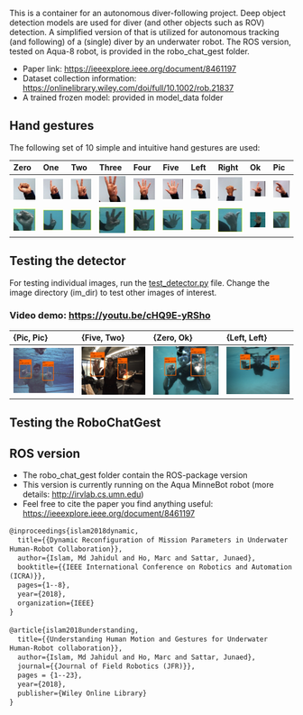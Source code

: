 This is a container for an autonomous diver-following project. Deep object detection models are used for diver (and other objects such as ROV) detection. A simplified version of that is utilized for autonomous tracking (and following) of a (single) diver by an underwater robot. The ROS version, tested on Aqua-8 robot, is provided in the robo_chat_gest folder.

- Paper link:  https://ieeexplore.ieee.org/document/8461197
- Dataset collection information:  https://onlinelibrary.wiley.com/doi/full/10.1002/rob.21837 
- A trained frozen model: provided in model_data folder

## Hand gestures 
The following set of 10 simple and intuitive hand gestures are used:

| Zero | One | Two | Three | Four | Five | Left | Right | Ok | Pic |  
|:------|:------|:------|:------|:------|:------|:------|:------|:------|:------|
| ![det-7](/test_data/res/d0.jpg) | ![det-7](/test_data/res/d1.jpg)     | ![det-1](/test_data/res/d2.jpg) | ![det-7](/test_data/res/d3.jpg) | ![det-7](/test_data/res/d4.jpg)     | ![det-1](/test_data/res/d5.jpg) | ![det-7](/test_data/res/d6.jpg) | ![det-7](/test_data/res/d7.jpg)     | ![det-1](/test_data/res/d8.jpg) |![det-1](/test_data/res/d9.jpg) |
| ![det-7](/test_data/res/u0.jpg) | ![det-7](/test_data/res/u1.jpg)     | ![det-1](/test_data/res/u2.jpg) | ![det-7](/test_data/res/u3.jpg) | ![det-7](/test_data/res/u4.jpg)     | ![det-1](/test_data/res/u5.jpg) | ![det-7](/test_data/res/u6.jpg) | ![det-7](/test_data/res/u7.jpg)     | ![det-1](/test_data/res/u8.jpg) |![det-1](/test_data/res/u9.jpg) |



## Testing the detector
For testing individual images, run the [test_detector.py](test_detector.py) file. Change the image directory (im_dir) to test other images of interest.


### Video demo: https://youtu.be/cHQ9E-yRSho

| {Pic, Pic} | {Five, Two} | {Zero, Ok} | {Left, Left} | 
|:--------------------|:----------------|:----------------|:----------------
| ![det-86](/test_data/res/0.jpg)     | ![det-96](/test_data/res/5.jpg) |   ![det-106](/test_data/res/7.jpg) | ![det-1118](/test_data/res/10.jpg)     | 


## Testing the RoboChatGest 




## ROS version
- The robo_chat_gest folder contain the ROS-package version 
- This version is currently running on the Aqua MinneBot robot (more details: http://irvlab.cs.umn.edu)
- Feel free to cite the paper you find anything useful:  https://ieeexplore.ieee.org/document/8461197

```
@inproceedings{islam2018dynamic,
  title={{Dynamic Reconfiguration of Mission Parameters in Underwater Human-Robot Collaboration}},
  author={Islam, Md Jahidul and Ho, Marc and Sattar, Junaed},
  booktitle={{IEEE International Conference on Robotics and Automation (ICRA)}},
  pages={1--8},
  year={2018},
  organization={IEEE}
}

@article{islam2018understanding,
  title={{Understanding Human Motion and Gestures for Underwater Human-Robot collaboration}},
  author={Islam, Md Jahidul and Ho, Marc and Sattar, Junaed},
  journal={{Journal of Field Robotics (JFR)}},
  pages = {1--23},
  year={2018},
  publisher={Wiley Online Library}
}
```
